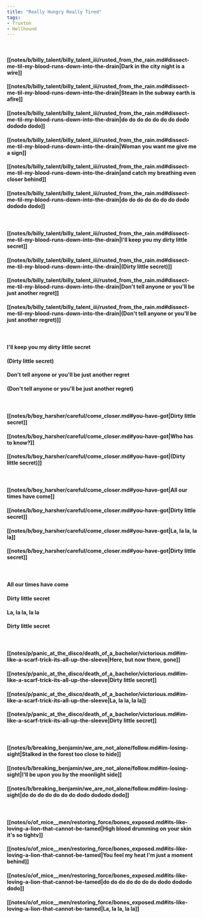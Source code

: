 ```yaml
---
title: "Really Hungry Really Tired"
tags:
- Truxton
- Hellhound
---
```

&nbsp;
#### [[notes/b/billy_talent/billy_talent_iii/rusted_from_the_rain.md#dissect-me-til-my-blood-runs-down-into-the-drain|Dark in the city night is a wire]]
#### [[notes/b/billy_talent/billy_talent_iii/rusted_from_the_rain.md#dissect-me-til-my-blood-runs-down-into-the-drain|Steam in the subway earth is afire]]
#### [[notes/b/billy_talent/billy_talent_iii/rusted_from_the_rain.md#dissect-me-til-my-blood-runs-down-into-the-drain|do do do do do do do dodo dododo dodo]]
#### [[notes/b/billy_talent/billy_talent_iii/rusted_from_the_rain.md#dissect-me-til-my-blood-runs-down-into-the-drain|Woman you want me give me a sign]]
#### [[notes/b/billy_talent/billy_talent_iii/rusted_from_the_rain.md#dissect-me-til-my-blood-runs-down-into-the-drain|and catch my breathing even closer behind]]
#### [[notes/b/billy_talent/billy_talent_iii/rusted_from_the_rain.md#dissect-me-til-my-blood-runs-down-into-the-drain|do do do do do do do dodo dododo dodo]]
&nbsp;
#### [[notes/b/billy_talent/billy_talent_iii/rusted_from_the_rain.md#dissect-me-til-my-blood-runs-down-into-the-drain|I'll keep you my dirty little secret]]
#### [[notes/b/billy_talent/billy_talent_iii/rusted_from_the_rain.md#dissect-me-til-my-blood-runs-down-into-the-drain|(Dirty little secret)]]
#### [[notes/b/billy_talent/billy_talent_iii/rusted_from_the_rain.md#dissect-me-til-my-blood-runs-down-into-the-drain|Don't tell anyone or you'll be just another regret]]
#### [[notes/b/billy_talent/billy_talent_iii/rusted_from_the_rain.md#dissect-me-til-my-blood-runs-down-into-the-drain|(Don't tell anyone or you'll be just another regret)]]
&nbsp;
#### I'll keep you my dirty little secret
#### (Dirty little secret)
#### Don't tell anyone or you'll be just another regret
#### (Don't tell anyone or you'll be just another regret)
&nbsp;
#### [[notes/b/boy_harsher/careful/come_closer.md#you-have-got|Dirty little secret]]
#### [[notes/b/boy_harsher/careful/come_closer.md#you-have-got|Who has to know?]]
#### [[notes/b/boy_harsher/careful/come_closer.md#you-have-got|(Dirty little secret)]]
&nbsp;
#### [[notes/b/boy_harsher/careful/come_closer.md#you-have-got|All our times have come]]
#### [[notes/b/boy_harsher/careful/come_closer.md#you-have-got|Dirty little secret]]
#### [[notes/b/boy_harsher/careful/come_closer.md#you-have-got|La, la la, la la]]
#### [[notes/b/boy_harsher/careful/come_closer.md#you-have-got|Dirty little secret]]
&nbsp;
#### All our times have come
#### Dirty little secret
#### La, la la, la la
#### Dirty little secret
&nbsp;
#### [[notes/p/panic_at_the_disco/death_of_a_bachelor/victorious.md#im-like-a-scarf-trick-its-all-up-the-sleeve|Here, but now there, gone]]
#### [[notes/p/panic_at_the_disco/death_of_a_bachelor/victorious.md#im-like-a-scarf-trick-its-all-up-the-sleeve|Dirty little secret]]
#### [[notes/p/panic_at_the_disco/death_of_a_bachelor/victorious.md#im-like-a-scarf-trick-its-all-up-the-sleeve|La, la la, la la]]
#### [[notes/p/panic_at_the_disco/death_of_a_bachelor/victorious.md#im-like-a-scarf-trick-its-all-up-the-sleeve|Dirty little secret]]
&nbsp;
#### [[notes/b/breaking_benjamin/we_are_not_alone/follow.md#im-losing-sight|Stalked in the forest too close to hide]]
#### [[notes/b/breaking_benjamin/we_are_not_alone/follow.md#im-losing-sight|I'll be upon you by the moonlight side]]
#### [[notes/b/breaking_benjamin/we_are_not_alone/follow.md#im-losing-sight|do do do do do do do dodo dododo dodo]]
&nbsp;
#### [[notes/o/of_mice__men/restoring_force/bones_exposed.md#its-like-loving-a-lion-that-cannot-be-tamed|High blood drumming on your skin it's so tightv]]
#### [[notes/o/of_mice__men/restoring_force/bones_exposed.md#its-like-loving-a-lion-that-cannot-be-tamed|You feel my heat I'm just a moment behind]]
#### [[notes/o/of_mice__men/restoring_force/bones_exposed.md#its-like-loving-a-lion-that-cannot-be-tamed|do do do do do do do dodo dododo dodo]]
#### [[notes/o/of_mice__men/restoring_force/bones_exposed.md#its-like-loving-a-lion-that-cannot-be-tamed|La, la la, la la]]
